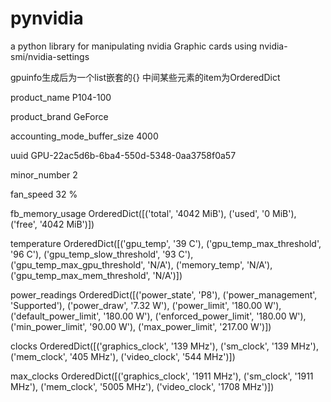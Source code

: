 # pynvidia
a python library for manipulating nvidia Graphic cards using nvidia-smi/nvidia-settings

gpuinfo生成后为一个list嵌套的{} 中间某些元素的item为OrderedDict 


product_name P104-100

product_brand GeForce

accounting_mode_buffer_size 4000

uuid GPU-22ac5d6b-6ba4-550d-5348-0aa3758f0a57

minor_number 2

fan_speed 32 %

fb_memory_usage OrderedDict([('total', '4042 MiB'), ('used', '0 MiB'), ('free', '4042 MiB')])

temperature OrderedDict([('gpu_temp', '39 C'), ('gpu_temp_max_threshold', '96 C'), ('gpu_temp_slow_threshold', '93 C'), ('gpu_temp_max_gpu_threshold', 'N/A'), ('memory_temp', 'N/A'), ('gpu_temp_max_mem_threshold', 'N/A')])

power_readings OrderedDict([('power_state', 'P8'), ('power_management', 'Supported'), ('power_draw', '7.32 W'), ('power_limit', '180.00 W'), ('default_power_limit', '180.00 W'), ('enforced_power_limit', '180.00 W'), ('min_power_limit', '90.00 W'), ('max_power_limit', '217.00 W')])

clocks OrderedDict([('graphics_clock', '139 MHz'), ('sm_clock', '139 MHz'), ('mem_clock', '405 MHz'), ('video_clock', '544 MHz')])

max_clocks OrderedDict([('graphics_clock', '1911 MHz'), ('sm_clock', '1911 MHz'), ('mem_clock', '5005 MHz'), ('video_clock', '1708 MHz')])
